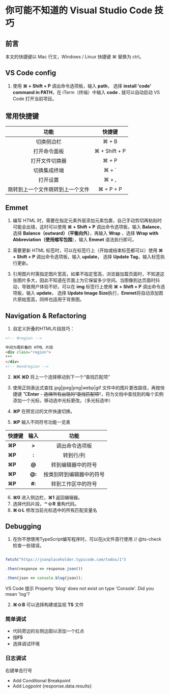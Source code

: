 # 你可能不知道的 Visual Studio Code 技巧
## 前言

本文的快捷键以 Mac 行文，Windows / Linux 快捷键 ⌘ 替换为 ctrl。

## VS Code config

1.  使用 **⌘ + Shift + P** 调出命令选项板，输入 **path**， 选择 **install 'code' command in PATH**，在 iTerm（终端）中输入 **code .** 就可以自动启动 VS Code 打开当前项目。

## 常用快捷键

|        功能        |          快捷键         |
| :--------------: | :------------------: |
|       切换侧边栏      |     ⌘ + B     |
|      打开命令面板      | ⌘ + Shift + P |
|      打开文件切换器     |     ⌘ + P     |
|      切换集成终端      |     ⌘ + \`    |
|       打开设置       |     ⌘ + ,     |
| 跳转到上一个文件跳转到上一个文件 |   ⌘ + P + P   |

## Emmet

1.  编写 HTML 时，需要在指定元素外层添加元素包裹，自己手动剪切再粘贴时可能会出错，这时可以使用 **⌘ + Shift + P** 调出命令选项板，输入 **Balance**， 选择 **Balance（outward）（平衡向外）**，再输入 **Wrap** ，选择 **Wrap with Abbreviation（使用缩写包围**），输入 **Emmet** 语法执行即可。

2.  需要更新 HTML 标签时，可以在标签行上（开始或结束标签都可以）使用 **⌘ + Shift + P** 调出命令选项板，输入 **update**， 选择 **Update Tag**，输入标签执行更新。

3.  引用图片时需指定图片宽高，如果不指定宽高，浏览器加载页面时，不知道这张图片多大，因此不知道在页面上为它保留多少空间。当图像到达页面时抖动，导致用户体验不好。可以在 **img** 标签行上使用 **⌘ + Shift + P** 调出命令选项板，输入 **update**， 选择 **Update Image Size**执行，**Emmet**将自动添加图片原始宽高，同样也适用于背景图。

## Navigation & Refactoring

1.  自定义折叠的HTML片段技巧：

```html
<!-- #region -->

中间为需折叠的 HTML 片段
<div class="region">
***
</div>
<!-- #endregion -->
```

2.  **⌘K ⌘D** 将上一个选择移动到下一个“查找匹配项”

3.  使用正则表达式查找 jpg|jpeg|png|webp|gif 文件中的图片更改路径，再按快捷键 **⌥Enter** - ~~选择所有出现的“查找匹配项”~~，将为文档中查找到的每个实例添加一个光标，移动选中光标更改。（多光标选中）

4.  **⌘P** 在预览过的文件快速切换。

5.  **⌘P** 输入不同符号功能一览表

| 快捷键    |   输入   |      功能      |
| ------ | :----: | :----------: |
| **⌘P** | **\>** |    调出命令选项板   |
| **⌘P** |  **:** |     转到行/列    |
| **⌘P** |  **@** |   转到编辑器中的符号  |
| **⌘P** | **@:** | 按类别转到编辑器中的符号 |
| **⌘P** | **#:** |   转到工作区中的符号  |

6.  **⌘0** 进入侧边栏，**⌘1** 返回编辑器。
7.  选择代码片段，**⌃⇧R** 重构代码。
8.  **⌘⇧L** 修改当前光标选中的所有匹配变量名

## Debugging

1.  在你不想使用TypeScript编写程序时，可以在js文件首行使用 // @ts-check 检查一些错误。

```js

fetch("https://jsonplaceholder.typicode.com/todos/1")

.then(response => response.json())

.then(json => console.blog(json));

```

VS Code 提示 Property 'blog' does not exist on type 'Console'. Did you mean 'log'?

2.  **⌘⇧B** 可以选择构建或监视 **TS** 文件

### 简单调试

*   代码旁边的左侧边距以添加一个红点
*   按**F5**
*   选择调试环境

### 日志调试

右键单击行号

*   Add Conditional Breakpoint
*   Add Logpoint {response.data.results}
